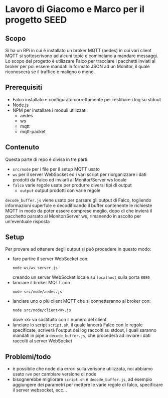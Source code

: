 # Lavoro di Giacomo e Marco per il progetto SEED

## Scopo
Si ha un RPi in cui è installato un broker MQTT (aedes) in cui vari client MQTT si sottoscrivono ad alcuni topic e cominciano a mandare messaggi.
Lo scopo del progetto è utilizzare Falco per tracciare i pacchetti inviati al broker per poi essere mandati in formato JSON ad un Monitor, il quale riconoscerà se il traffico è maligno o meno.

## Prerequisiti

- Falco installato e configurato correttamente per restituire i log su stdout
- Node.js 
- NPM per installare i moduli utilizzati:
    - aedes
    - ws
    - mqtt
    - mqtt-packet


## Contenuto

Questa parte di repo è divisa in tre parti:

- `src/node` per i file per il setup MQTT usato
- `ws` per il server WebSocket ed i vari script per riorganizzare i dati prodotti da Falco ed inviarli al Monitor/Server ws locale
- `falco` varie regole usate per produrre diversi tipi di output
    - `output` output prodotti con varie regole

`decode_buffer.js` viene usato per parsare gli output di Falco, togliendo informazioni superfule e decodificando il buffer contenente le richieste MQTT in modo da poter essere comprese meglio, dopo di che invierà il pacchetto parsato al Monitor/Server ws, rimanendo in ascolto per un'eventuale risposta

## Setup

Per provare ad ottenere degli output si può procedere in questo modo:
- fare partire il server WebSocket con:
    ```
    node ws/ws_server.js
    ```
    creando un server WebSocket locale su `localhost` sulla porta `8080`
- lanciare il broker MQTT con
    ```
    node src/node/aedes.js
    ```
- lanciare uno o più client MQTT che si connetteranno al broker con:
    ```
    node src/node/client<X>.js
    ```
    dove `<X>` va sostituito con il numero del client
- lanciare lo script `script.sh`, il quale lancerà Falco con le regole specificate, scriverà l'output dei log raccolti su stdout, i quali saranno mandati in pipe a `decode_buffer.js`, che procederà ad inviare i dati raccolti al server WebSocket
    
## Problemi/todo
- è possibile che node dia errori sulla verisone utilizzata, noi abbiamo usato `nvm` per cambiare versione di node 
- bisognerebbe migliorare `script.sh` e `decode_buffer.js`, ad esempio aggiungere dei parametri per mettere le varie regole di falco, specificare il server websocket, ecc...

